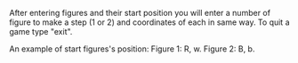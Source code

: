 After entering figures and their start position you will enter a number of figure to make a step (1 or 2) and coordinates of each in same way.
To quit a game type "exit".

An example of start figures's position:
Figure 1: R, w. Figure 2: B, b.
